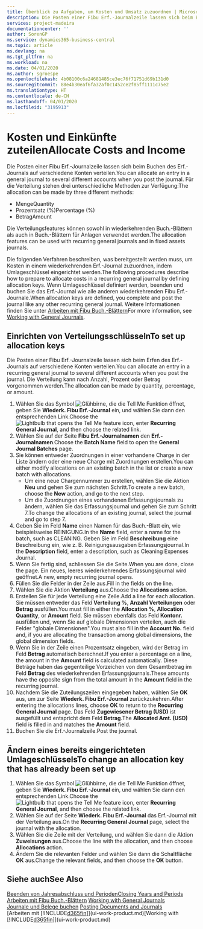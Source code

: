 ```yaml
---
title: Überblick zu Aufgaben, um Kosten und Umsatz zuzuordnen | Microsoft Docs
description: Die Posten einer Fibu Erf.-Journalzeile lassen sich beim Erfen des Erf.-Journals auf verschiedene Konten verteilen.
services: project-madeira
documentationcenter: ''
author: SorenGP
ms.service: dynamics365-business-central
ms.topic: article
ms.devlang: na
ms.tgt_pltfrm: na
ms.workload: na
ms.date: 04/01/2020
ms.author: sgroespe
ms.openlocfilehash: 4b08100c6a24681485ce3ec76f71751d69b131d0
ms.sourcegitcommit: 88e4b30eaf6fa32af0c1452ce2f85ff1111c75e2
ms.translationtype: HT
ms.contentlocale: de-CH
ms.lasthandoff: 04/01/2020
ms.locfileid: "3195913"
---
```

# <a name="allocate-costs-and-income"></a><span data-ttu-id="3ca0f-103">Kosten und Einkünfte zuteilen</span><span class="sxs-lookup"><span data-stu-id="3ca0f-103">Allocate Costs and Income</span></span>
<span data-ttu-id="3ca0f-104">Die Posten einer Fibu Erf.-Journalzeile lassen sich beim Buchen des Erf.-Journals auf verschiedene Konten verteilen.</span><span class="sxs-lookup"><span data-stu-id="3ca0f-104">You can allocate an entry in a general journal to several different accounts when you post the journal.</span></span> <span data-ttu-id="3ca0f-105">Für die Verteilung stehen drei unterschiedliche Methoden zur Verfügung:</span><span class="sxs-lookup"><span data-stu-id="3ca0f-105">The allocation can be made by three different methods:</span></span>

* <span data-ttu-id="3ca0f-106">Menge</span><span class="sxs-lookup"><span data-stu-id="3ca0f-106">Quantity</span></span>
* <span data-ttu-id="3ca0f-107">Prozentsatz (%)</span><span class="sxs-lookup"><span data-stu-id="3ca0f-107">Percentage (%)</span></span>
* <span data-ttu-id="3ca0f-108">Betrag</span><span class="sxs-lookup"><span data-stu-id="3ca0f-108">Amount</span></span>

<span data-ttu-id="3ca0f-109">Die Verteilungsfeatures können sowohl in wiederkehrenden Buch.-Blättern als auch in Buch.-Blättern für Anlagen verwendet werden.</span><span class="sxs-lookup"><span data-stu-id="3ca0f-109">The allocation features can be used with recurring general journals and in fixed assets journals.</span></span>
<!--You can also distribute the cost or revenue of a line to an intercompany partner when you post a sales or purchase document. When you post the document, a line will be posted in your general journal, and a corresponding line will be created in the intercompany outbox.-->

<span data-ttu-id="3ca0f-110">Die folgenden Verfahren beschreiben, was bereitgestellt werden muss, um Kosten in einem wiederkehrenden Erf.-Journal zuzuordnen, indem Umlageschlüssel eingerichtet werden.</span><span class="sxs-lookup"><span data-stu-id="3ca0f-110">The following procedures describe how to prepare to allocate costs in a recurring general journal by defining allocation keys.</span></span> <span data-ttu-id="3ca0f-111">Wenn Umlageschlüssel definiert werden, beenden und buchen Sie das Erf.-Journal wie alle anderen wiederkehrenden Fibu Erf.-Journale.</span><span class="sxs-lookup"><span data-stu-id="3ca0f-111">When allocation keys are defined, you complete and post the journal like any other recurring general journal.</span></span> <span data-ttu-id="3ca0f-112">Weitere Informationen finden Sie unter [Arbeiten mit Fibu Buch.-Blättern](ui-work-general-journals.md)</span><span class="sxs-lookup"><span data-stu-id="3ca0f-112">For more information, see [Working with General Journals](ui-work-general-journals.md).</span></span>

## <a name="to-set-up-allocation-keys"></a><span data-ttu-id="3ca0f-113">Einrichten von Verteilungsschlüsseln</span><span class="sxs-lookup"><span data-stu-id="3ca0f-113">To set up allocation keys</span></span>
<span data-ttu-id="3ca0f-114">Die Posten einer Fibu Erf.-Journalzeile lassen sich beim Erfen des Erf.-Journals auf verschiedene Konten verteilen.</span><span class="sxs-lookup"><span data-stu-id="3ca0f-114">You can allocate an entry in a recurring general journal to several different accounts when you post the journal.</span></span> <span data-ttu-id="3ca0f-115">Die Verteilung kann nach Anzahl, Prozent oder Betrag vorgenommen werden.</span><span class="sxs-lookup"><span data-stu-id="3ca0f-115">The allocation can be made by quantity, percentage, or amount.</span></span>
1. <span data-ttu-id="3ca0f-116">Wählen Sie das Symbol ![Glühbirne, die die Tell Me Funktion öffnet](media/ui-search/search_small.png "Tell Me-Funktion"), geben Sie **Wiederk. Fibu Erf.-Journal** ein, und wählen Sie dann den entsprechenden Link.</span><span class="sxs-lookup"><span data-stu-id="3ca0f-116">Choose the ![Lightbulb that opens the Tell Me feature](media/ui-search/search_small.png "Tell me what you want to do") icon, enter **Recurring General Journal**, and then choose the related link.</span></span>
2. <span data-ttu-id="3ca0f-117">Wählen Sie auf der Seite **Fibu Erf.-Journalnamen** den **Erf.-Journalnamen**.</span><span class="sxs-lookup"><span data-stu-id="3ca0f-117">Choose the **Batch Name** field to open the **General Journal Batches** page.</span></span>
3. <span data-ttu-id="3ca0f-118">Sie können entweder Zuordnungen in einer vorhandene Charge in der Liste ändern oder eine neue Charge mit Zuordnungen erstellen.</span><span class="sxs-lookup"><span data-stu-id="3ca0f-118">You can either modify allocations on an existing batch in the list or create a new batch with allocations.</span></span>
   * <span data-ttu-id="3ca0f-119">Um eine neue Chargennummer zu erstellen, wählen Sie die Aktion **Neu** und gehen Sie zum nächsten Schritt.</span><span class="sxs-lookup"><span data-stu-id="3ca0f-119">To create a new batch, choose the **New** action, and go to the next step.</span></span>
   * <span data-ttu-id="3ca0f-120">Um die Zuordnungen eines vorhandenen Erfassungsjournals zu ändern, wählen Sie das Erfassungsjournal und gehen Sie zum Schritt 7.</span><span class="sxs-lookup"><span data-stu-id="3ca0f-120">To change the allocations of an existing journal, select the journal and go to step 7.</span></span>    
4. <span data-ttu-id="3ca0f-121">Geben Sie im Feld **Name** einen Namen für das Buch.-Blatt ein, wie beispielsweise REINIGUNG.</span><span class="sxs-lookup"><span data-stu-id="3ca0f-121">In the **Name** field, enter a name for the batch, such as CLEANING.</span></span> <span data-ttu-id="3ca0f-122">Geben Sie im Feld **Beschreibung** eine Beschreibung ein, wie z. B. Reinigungsausgaben Erfassungsjournal.</span><span class="sxs-lookup"><span data-stu-id="3ca0f-122">In the **Description** field, enter a description, such as Cleaning Expenses Journal.</span></span>
5. <span data-ttu-id="3ca0f-123">Wenn Sie fertig sind, schliessen Sie die Seite.</span><span class="sxs-lookup"><span data-stu-id="3ca0f-123">When you are done, close the page.</span></span> <span data-ttu-id="3ca0f-124">Ein neues, leeres wiederkehrendes Erfassungsjournal wird geöffnet.</span><span class="sxs-lookup"><span data-stu-id="3ca0f-124">A new, empty recurring journal opens.</span></span>
6. <span data-ttu-id="3ca0f-125">Füllen Sie die Felder in der Zeile aus.</span><span class="sxs-lookup"><span data-stu-id="3ca0f-125">Fill in the fields on the line.</span></span>
7. <span data-ttu-id="3ca0f-126">Wählen Sie die Aktion **Verteilung** aus.</span><span class="sxs-lookup"><span data-stu-id="3ca0f-126">Choose the **Allocations** action.</span></span>
8. <span data-ttu-id="3ca0f-127">Erstellen Sie für jede Verteilung eine Zeile.</span><span class="sxs-lookup"><span data-stu-id="3ca0f-127">Add a line for each allocation.</span></span> <span data-ttu-id="3ca0f-128">Sie müssen entweder das Feld **Verteilung %**, **Anzahl Verteilungen** oder **Betrag** ausfüllen.</span><span class="sxs-lookup"><span data-stu-id="3ca0f-128">You must fill in either the **Allocation %**, **Allocation Quantity**, or **Amount** field.</span></span> <span data-ttu-id="3ca0f-129">Sie müssen ebenfalls das Feld **Kontonr.** ausfüllen und, wenn Sie auf globale Dimensionen verteilen, auch die Felder "globale Dimensionen".</span><span class="sxs-lookup"><span data-stu-id="3ca0f-129">You must also fill in the **Account No.** field and, if you are allocating the transaction among global dimensions, the global dimension fields.</span></span>
9. <span data-ttu-id="3ca0f-130">Wenn Sie in der Zeile einen Prozentsatz eingeben, wird der Betrag im Feld **Betrag** automatisch berechnet.</span><span class="sxs-lookup"><span data-stu-id="3ca0f-130">If you enter a percentage on a line, the amount in the **Amount** field is calculated automatically.</span></span> <span data-ttu-id="3ca0f-131">Diese Beträge haben das gegenteilige Vorzeichen von dem Gesamtbetrag im Feld **Betrag** des wiederkehrenden Erfassungsjournals.</span><span class="sxs-lookup"><span data-stu-id="3ca0f-131">These amounts have the opposite sign from the total amount in the **Amount** field in the recurring journal.</span></span>
10. <span data-ttu-id="3ca0f-132">Nachdem Sie die Zuteilungszeilen eingegeben haben, wählen Sie **OK** aus, um zur Seite **Wiederk. Fibu Erf.-Journal** zurückzukehren.</span><span class="sxs-lookup"><span data-stu-id="3ca0f-132">After entering the allocations lines, choose **OK** to return to the **Recurring General Journal** page.</span></span> <span data-ttu-id="3ca0f-133">Das Feld **Zugewiesener Betrag (USD)** ist ausgefüllt und entspricht dem Feld **Betrag**.</span><span class="sxs-lookup"><span data-stu-id="3ca0f-133">The **Allocated Amt. (USD)** field is filled in and matches the **Amount** field.</span></span>
11. <span data-ttu-id="3ca0f-134">Buchen Sie die Erf.-Journalzeile.</span><span class="sxs-lookup"><span data-stu-id="3ca0f-134">Post the journal.</span></span>

## <a name="to-change-an-allocation-key-that-has-already-been-set-up"></a><span data-ttu-id="3ca0f-135">Ändern eines bereits eingerichteten Umlageschlüssels</span><span class="sxs-lookup"><span data-stu-id="3ca0f-135">To change an allocation key that has already been set up</span></span>
1. <span data-ttu-id="3ca0f-136">Wählen Sie das Symbol ![Glühbirne, die die Tell Me Funktion öffnet](media/ui-search/search_small.png "Tell Me-Funktion"), geben Sie **Wiederk. Fibu Erf.-Journal** ein, und wählen Sie dann den entsprechenden Link.</span><span class="sxs-lookup"><span data-stu-id="3ca0f-136">Choose the ![Lightbulb that opens the Tell Me feature](media/ui-search/search_small.png "Tell me what you want to do") icon, enter **Recurring General Journal**, and then choose the related link.</span></span>
2. <span data-ttu-id="3ca0f-137">Wählen Sie auf der Seite **Wiederk. Fibu Erf.-Journal** das Erf.-Journal mit der Verteilung aus.</span><span class="sxs-lookup"><span data-stu-id="3ca0f-137">On the **Recurring General Journal** page, select the journal with the allocation.</span></span>
3. <span data-ttu-id="3ca0f-138">Wählen Sie die Zeile mit der Verteilung, und wählen Sie dann die Aktion **Zuweisungen** aus.</span><span class="sxs-lookup"><span data-stu-id="3ca0f-138">Choose the line with the allocation, and then choose **Allocations** action.</span></span>
4. <span data-ttu-id="3ca0f-139">Ändern Sie die relevanten Felder und wählen Sie dann die Schaltfläche **OK** aus.</span><span class="sxs-lookup"><span data-stu-id="3ca0f-139">Change the relevant fields, and then choose the **OK** button.</span></span>

## <a name="see-also"></a><span data-ttu-id="3ca0f-140">Siehe auch</span><span class="sxs-lookup"><span data-stu-id="3ca0f-140">See Also</span></span>
[<span data-ttu-id="3ca0f-141">Beenden von Jahresabschluss und Perioden</span><span class="sxs-lookup"><span data-stu-id="3ca0f-141">Closing Years and Periods</span></span>](year-close-years-periods.md)  
<span data-ttu-id="3ca0f-142">[Arbeiten mit Fibu Buch.-Blättern](ui-work-general-journals.md)  </span><span class="sxs-lookup"><span data-stu-id="3ca0f-142">[Working with General Journals](ui-work-general-journals.md)  </span></span>  
<span data-ttu-id="3ca0f-143">[Journale und Belege buchen](ui-post-documents-journals.md)  </span><span class="sxs-lookup"><span data-stu-id="3ca0f-143">[Posting Documents and Journals](ui-post-documents-journals.md)  </span></span>  
<span data-ttu-id="3ca0f-144">[Arbeiten mit [!INCLUDE[d365fin](includes/d365fin_md.md)]](ui-work-product.md)</span><span class="sxs-lookup"><span data-stu-id="3ca0f-144">[Working with [!INCLUDE[d365fin](includes/d365fin_md.md)]](ui-work-product.md)</span></span>
